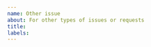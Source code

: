 ```yaml
---
name: Other issue
about: For other types of issues or requests
title: 
labels: 
---
```


<!--
This is a comment that will not be visible on the final issue.

Please describe the issue or request as clearly and completely as possible.  If, instead, you only want to ask a question, consider visiting the "Discussions" tab and starting a new one.

Finally, you can use the "Preview" button to review how your issue will actually look before posting it.  GitHub issues and comments support a flavor of Markdown; you can find more information on: https://docs.github.com/en/get-started/writing-on-github
-->
